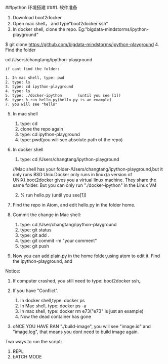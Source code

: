 ##Ipython 环境搭建
###1. 软件准备
1. Download boot2docker
2. Open mac shell， and type“boot2docker ssh”
3. In docker shell, clone the repo. Eg:"bigdata-mindstorms/ipython-playground"

  $ git clone https://github.com/bigdata-mindstorms/ipython-playground
4. Find the folder

  cd /Users/changtang/ipython-playground

    if cant find the folder:

    1. In mac shell, type: pwd
    2. type: ls
    3. type: cd ipython-playground
    4. type: ls
    5. type: ./docker-ipython       (until you see [1])
    6. type: % run hello.py(hello.py is an example)
    7. you will see "hello"

5. In mac shell
    1. type: cd
    2. clone the repo again
    3. type: cd ipython-playground
    4. type: pwd(you will see absolute path of the repo)

6. In docker shell
    1. type: cd /Users/changtang/ipython-playground

    //Mac shell has your folder-/Users/changtang/ipython-playground,but it only runs BSD Unix.Docker only runs in linux(a version of UNIX).boot2docker gives you a virtual linux machine. They share the same folder. But you can only run "./docker-ipython" in the Linux VM

    2. % run hello.py (until you see[1])
7. Find the repo in Atom, and edit hello.py in the folder home.
8. Commit the change in Mac shell:
    1. type: cd /User/changtang/ipython-playground
    2. type: git status
    3. type: git add .
    4. type: git commit -m "your comment"
    5. type: git push

9. Now you can add plain.py in the home folder,using atom to edit it. Find the ipython-playground, and

Notice:

1. If computer crashed, you still need to type: boot2docker ssh,.

2. If you have "Conflict".
    1. In docker shell,type: docker ps
    2. In Mac shell, type: docker ps -a
    3. In mac shell, type: docker rm e73("e73" is just an example)
    4. Now the dead container has gone
3. oNCE YOU HAVE RAN "./build-image", you will see "image.id" and "image.log", that means you dont need to build image again.


Two ways to run the script:
1. REPL
2. bATCH MODE
